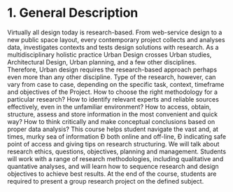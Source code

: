 # 1. General Description


Virtually all design today is research-based. From web-service design to a new public space layout, every contemporary project collects and analyses data, investigates contexts and tests design solutions with research. As a multidisciplinary holistic practice Urban Design crosses Urban studies, Architectural Design, Urban planning, and a few other disciplines. Therefore, Urban design requires the research-based approach perhaps even more than any other discipline.
Type of the research, however, can vary from case to case, depending on the specific task, context, timeframe and objectives of the Project. How to choose the right methodology for a particular research? How to identify relevant experts and reliable sources effectively, even in the unfamiliar environment? How to access, obtain, structure, assess and store information in the most convenient and quick way? How to think critically and make conceptual conclusions based on proper data analysis?
This course helps student navigate the vast and, at times, murky sea of information Ð both online and off-line, Ð indicating safe point of access and giving tips on research structuring. We will talk about research ethics, questions, objectives, planning and management. Students will work with a range of research methodologies, including qualitative and quantative analyses, and will learn how to sequence research and design objectives to achieve best results.
At the end of the course, students are required to present a group research project on the defined subject.
